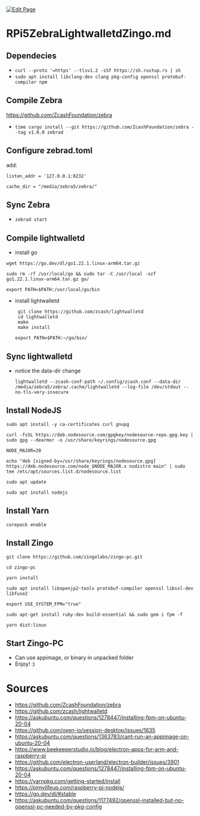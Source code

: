 <a href="https://github.com/henryquincy/zechub/edit/main/site/guides/raspi5ZebraLightwalletdZingo.md" target="_blank">
  <img src="https://img.shields.io/badge/Edit-blue" alt="Edit Page"/>
</a>

# RPi5ZebraLightwalletdZingo.md

## Dependecies

* `curl --proto '=https' --tlsv1.2 -sSf https://sh.rustup.rs | sh`
* `sudo apt install libclang-dev clang pkg-config openssl protobuf-compiler npm`

## Compile Zebra

https://github.com/ZcashFoundation/zebra

* `time cargo install --git https://github.com/ZcashFoundation/zebra --tag v1.6.0 zebrad`

## Configure zebrad.toml

add:

`listen_addr = '127.0.0.1:8232'`

`cache_dir = "/media/zebra5/zebra/"`

## Sync Zebra

* `zebrad start`

## Compile lightwalletd

* install go
  
`wget https://go.dev/dl/go1.22.1.linux-arm64.tar.gz`

`sudo rm -rf /usr/local/go && sudo tar -C /usr/local -xzf go1.22.1.linux-arm64.tar.gz go/`

`export PATH=$PATH:/usr/local/go/bin`

* install lightwalletd

	   git clone https://github.com/zcash/lightwalletd
	   cd lightwalletd
	   make
	   make install

  `export PATH=$PATH:~/go/bin/`

## Sync lightwalletd

* notice the data-dir change

  `lightwalletd --zcash-conf-path ~/.config/zcash.conf --data-dir /media/zebra5/zebra/.cache/lightwalletd --log-file /dev/stdout --no-tls-very-insecure`


## Install NodeJS

 `sudo apt install -y ca-certificates curl gnupg`
 
 `curl -fsSL https://deb.nodesource.com/gpgkey/nodesource-repo.gpg.key | sudo gpg --dearmor -o /usr/share/keyrings/nodesource.gpg`
 
 `NODE_MAJOR=20`
 
 `echo "deb [signed-by=/usr/share/keyrings/nodesource.gpg] https://deb.nodesource.com/node_$NODE_MAJOR.x nodistro main" | sudo tee /etc/apt/sources.list.d/nodesource.list`
 
 `sudo apt update`
 
 `sudo apt install nodejs`

## Install Yarn

`corepack enable`

## Install Zingo

`git clone https://github.com/zingolabs/zingo-pc.git`

`cd zingo-pc`

`yarn install`

`sudo apt install libopenjp2-tools protobuf-compiler openssl libssl-dev libfuse2`

`export USE_SYSTEM_FPM="true"`

`sudo apt-get install ruby-dev build-essential && sudo gem i fpm -f`

`yarn dist:linux`


## Start Zingo-PC

* Can use appimage, or binary in unpacked folder
* Enjoy! :)

# Sources

* https://github.com/ZcashFoundation/zebra
* https://github.com/zcash/lightwalletd
* https://askubuntu.com/questions/1278447/installing-fpm-on-ubuntu-20-04
* https://github.com/oxen-io/session-desktop/issues/1635
* https://askubuntu.com/questions/1363783/cant-run-an-appimage-on-ubuntu-20-04
* https://www.beekeeperstudio.io/blog/electron-apps-for-arm-and-raspberry-pi
* https://github.com/electron-userland/electron-builder/issues/3901
* https://askubuntu.com/questions/1278447/installing-fpm-on-ubuntu-20-04
* https://yarnpkg.com/getting-started/install
* https://pimylifeup.com/raspberry-pi-nodejs/
* https://go.dev/dl/#stable
* https://askubuntu.com/questions/1177492/openssl-installed-but-no-openssl-pc-needed-by-pkg-config





